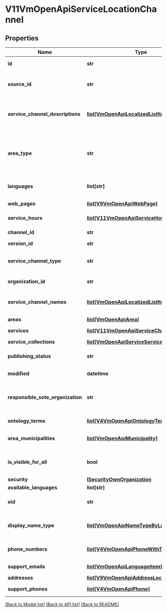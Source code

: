 # V11VmOpenApiServiceLocationChannel

## Properties
Name | Type | Description | Notes
------------ | ------------- | ------------- | -------------
**id** | **str** | PTV identifier for the service channel. | [optional] 
**source_id** | **str** | External system identifier for this service channel. User needs to be logged in to be able to get/set value. | [optional] 
**service_channel_descriptions** | [**list[VmOpenApiLocalizedListItem]**](VmOpenApiLocalizedListItem.md) | List of localized service channel descriptions. Possible type values are: Description, Summary (in version 7 ShortDescription). (Max.Length: 2500 Description). | [optional] 
**area_type** | **str** | Area type. Possible values are: Nationwide, NationwideExceptAlandIslands or LimitedType.  In version 7 and older: WholeCountry, WholeCountryExceptAlandIslands, AreaType. | [optional] 
**languages** | **list[str]** | List of languages the service channel is available in (two letter language code). | [optional] 
**web_pages** | [**list[V9VmOpenApiWebPage]**](V9VmOpenApiWebPage.md) | List of service channel web pages. | [optional] 
**service_hours** | [**list[V11VmOpenApiServiceHour]**](V11VmOpenApiServiceHour.md) | List of service channel service hours. | [optional] 
**channel_id** | **str** | Gets or sets the special channel identifier. | [optional] 
**version_id** | **str** | The identifier for current version. | [optional] 
**service_channel_type** | **str** | Type of the service channel. Channel types: EChannel, WebPage, PrintableForm, Phone or ServiceLocation. | [optional] 
**organization_id** | **str** | PTV organization identifier responsible for the channel. | [optional] 
**service_channel_names** | [**list[VmOpenApiLocalizedListItem]**](VmOpenApiLocalizedListItem.md) | Localized list of service channel names. Possible type values are: Name, AlternativeName (in version 7 AlternateName). | [optional] 
**areas** | [**list[VmOpenApiArea]**](VmOpenApiArea.md) | List of service channel areas. | [optional] 
**services** | [**list[V11VmOpenApiServiceChannelService]**](V11VmOpenApiServiceChannelService.md) | List of linked services including relationship data. | [optional] 
**service_collections** | [**list[VmOpenApiServiceServiceCollection]**](VmOpenApiServiceServiceCollection.md) |  | [optional] 
**publishing_status** | **str** | Publishing status. Possible values are: Draft, Published, Deleted or Modified. | [optional] 
**modified** | **datetime** | Date when item was modified/created (UTC). | [optional] 
**responsible_sote_organization** | **str** | Sote organization that is responsible for the service channel. Notice! At the moment always empty - the property is a placeholder for later use. | [optional] 
**ontology_terms** | [**list[V4VmOpenApiOntologyTerm]**](V4VmOpenApiOntologyTerm.md) | List of ontology terms related to the all service connections. | [optional] 
**area_municipalities** | [**list[VmOpenApiMunicipality]**](VmOpenApiMunicipality.md) | List of municipalities including municipality code and a localized list of municipality names. | [optional] 
**is_visible_for_all** | **bool** | Indicates if channel can be used (referenced within services) by other users from other organizations. | [optional] 
**security** | [**ISecurityOwnOrganization**](ISecurityOwnOrganization.md) |  | [optional] 
**available_languages** | **list[str]** | Gets or sets available languages | [optional] 
**oid** | **str** | Service channel OID. Must match the regex @\&quot;^[A-Za-z0-9.-]*$\&quot;. | [optional] 
**display_name_type** | [**list[VmOpenApiNameTypeByLanguage]**](VmOpenApiNameTypeByLanguage.md) | List of Display name types (Name or AlternativeName) for each language version of ServiceChannelNames. | [optional] 
**phone_numbers** | [**list[V4VmOpenApiPhoneWithType]**](V4VmOpenApiPhoneWithType.md) | List of phone numbers for the service channel. Includes also fax numbers. | [optional] 
**support_emails** | [**list[VmOpenApiLanguageItem]**](VmOpenApiLanguageItem.md) | List email addresses for the service channel. | [optional] 
**addresses** | [**list[V9VmOpenApiAddressLocation]**](V9VmOpenApiAddressLocation.md) | List of service location addresses. | [optional] 
**support_phones** | [**list[V4VmOpenApiPhone]**](V4VmOpenApiPhone.md) | List of support phone numbers for the service channel. | [optional] 

[[Back to Model list]](../README.md#documentation-for-models) [[Back to API list]](../README.md#documentation-for-api-endpoints) [[Back to README]](../README.md)


